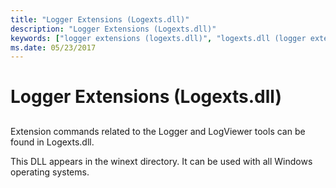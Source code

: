 ```yaml
---
title: "Logger Extensions (Logexts.dll)"
description: "Logger Extensions (Logexts.dll)"
keywords: ["logger extensions (logexts.dll)", "logexts.dll (logger extensions)", "extensions, logger"]
ms.date: 05/23/2017
---
```


# Logger Extensions (Logexts.dll)


## <span id="ddk_logger_extensions_logexts_dll__dbg"></span><span id="DDK_LOGGER_EXTENSIONS_LOGEXTS_DLL__DBG"></span>


Extension commands related to the Logger and LogViewer tools can be found in Logexts.dll.

This DLL appears in the winext directory. It can be used with all Windows operating systems.

